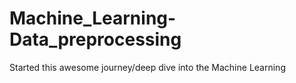 # Machine_Learning-Data_preprocessing
Started this awesome journey/deep dive into the Machine Learning 
